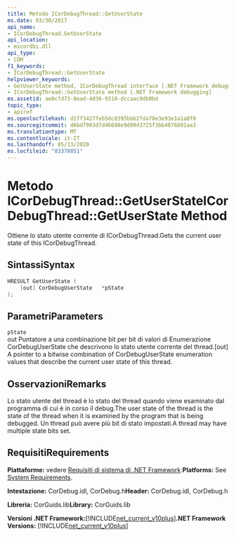 ```yaml
---
title: Metodo ICorDebugThread::GetUserState
ms.date: 03/30/2017
api_name:
- ICorDebugThread.GetUserState
api_location:
- mscordbi.dll
api_type:
- COM
f1_keywords:
- ICorDebugThread::GetUserState
helpviewer_keywords:
- GetUserState method, ICorDebugThread interface [.NET Framework debugging]
- ICorDebugThread::GetUserState method [.NET Framework debugging]
ms.assetid: ae0cfd73-8ead-4d36-9310-dccaac9db0bd
topic_type:
- apiref
ms.openlocfilehash: d1ff3427feb5dc8395bbb2fda78e3e93e1a1a8f0
ms.sourcegitcommit: d6bd7903d7d46698e9d89d3725f3bb4876891aa3
ms.translationtype: MT
ms.contentlocale: it-IT
ms.lasthandoff: 05/13/2020
ms.locfileid: "83378851"
---
```

# <a name="icordebugthreadgetuserstate-method"></a><span data-ttu-id="94565-102">Metodo ICorDebugThread::GetUserState</span><span class="sxs-lookup"><span data-stu-id="94565-102">ICorDebugThread::GetUserState Method</span></span>
<span data-ttu-id="94565-103">Ottiene lo stato utente corrente di ICorDebugThread.</span><span class="sxs-lookup"><span data-stu-id="94565-103">Gets the current user state of this ICorDebugThread.</span></span>  
  
## <a name="syntax"></a><span data-ttu-id="94565-104">Sintassi</span><span class="sxs-lookup"><span data-stu-id="94565-104">Syntax</span></span>  
  
```cpp  
HRESULT GetUserState (  
    [out] CorDebugUserState   *pState  
);  
```  
  
## <a name="parameters"></a><span data-ttu-id="94565-105">Parametri</span><span class="sxs-lookup"><span data-stu-id="94565-105">Parameters</span></span>  
 `pState`  
 <span data-ttu-id="94565-106">out Puntatore a una combinazione bit per bit di valori di Enumerazione CorDebugUserState che descrivono lo stato utente corrente del thread.</span><span class="sxs-lookup"><span data-stu-id="94565-106">[out] A pointer to a bitwise combination of CorDebugUserState enumeration values that describe the current user state of this thread.</span></span>  
  
## <a name="remarks"></a><span data-ttu-id="94565-107">Osservazioni</span><span class="sxs-lookup"><span data-stu-id="94565-107">Remarks</span></span>  
 <span data-ttu-id="94565-108">Lo stato utente del thread è lo stato del thread quando viene esaminato dal programma di cui è in corso il debug.</span><span class="sxs-lookup"><span data-stu-id="94565-108">The user state of the thread is the state of the thread when it is examined by the program that is being debugged.</span></span> <span data-ttu-id="94565-109">Un thread può avere più bit di stato impostati.</span><span class="sxs-lookup"><span data-stu-id="94565-109">A thread may have multiple state bits set.</span></span>  
  
## <a name="requirements"></a><span data-ttu-id="94565-110">Requisiti</span><span class="sxs-lookup"><span data-stu-id="94565-110">Requirements</span></span>  
 <span data-ttu-id="94565-111">**Piattaforme:** vedere [Requisiti di sistema di .NET Framework](../../get-started/system-requirements.md).</span><span class="sxs-lookup"><span data-stu-id="94565-111">**Platforms:** See [System Requirements](../../get-started/system-requirements.md).</span></span>  
  
 <span data-ttu-id="94565-112">**Intestazione:** CorDebug.idl, CorDebug.h</span><span class="sxs-lookup"><span data-stu-id="94565-112">**Header:** CorDebug.idl, CorDebug.h</span></span>  
  
 <span data-ttu-id="94565-113">**Libreria:** CorGuids.lib</span><span class="sxs-lookup"><span data-stu-id="94565-113">**Library:** CorGuids.lib</span></span>  
  
 <span data-ttu-id="94565-114">**Versioni .NET Framework:**[!INCLUDE[net_current_v10plus](../../../../includes/net-current-v10plus-md.md)]</span><span class="sxs-lookup"><span data-stu-id="94565-114">**.NET Framework Versions:** [!INCLUDE[net_current_v10plus](../../../../includes/net-current-v10plus-md.md)]</span></span>
